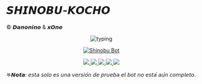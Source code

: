 # 𝙎𝙃𝙄𝙉𝙊𝘽𝙐-𝙆𝙊𝘾𝙃𝙊
© 𝘿𝙖𝙣𝙤𝙣𝙞𝙣𝙤 & 𝙭𝙊𝙣𝙚

<p align="center">
  <img src="https://readme-typing-svg.demolab.com?font=Fira+Code&pause=1000&color=A020F0&center=true&vCenter=true&width=435&lines=Shinobu+Bot+%F0%9F%A6%8B;Power+By+Danonino+%F0%9F%A7%B8;Bot+en+desarrollo+%F0%9F%8C%B8;Deja+tu+estrellita+%E2%AD%90" alt="typing" />
</p>

<p align="center">
  <a href="https://postimg.cc/GBf852tH">
    <img src="https://i.postimg.cc/ZRb80vhF/images-3-x4.png" alt="Shinobu Bot" style="max-width:100%;" />
  </a>
</p>

<p align="center">
  <a href="https://github.com/ypsuke862">
    <img src="https://img.shields.io/badge/Autor-Danonino-8A2BE2?style=for-the-badge&logo=github&logoColor=white" />
  </a>
  <a href="https://instagram.com/kob_dano_nino">
    <img src="https://img.shields.io/badge/Instagram-kob_dano_nino-E4405F?style=for-the-badge&logo=instagram&logoColor=white" />
  </a>
  <a href="https://wa.me/529992042946">
    <img src="https://img.shields.io/badge/WhatsApp-Chat-25D366?style=for-the-badge&logo=whatsapp&logoColor=white" />
  </a>
  <a href="https://www.tiktok.com/@dano_nino_uwu">
<img src="https://img.shields.io/badge/TikTok-dano_nino_uwu-010101?style=for-the-badge&logo=tiktok&logoColor=white" />
  </a>
  <img src="https://img.shields.io/badge/JavaScript-Verificado-F7DF1E?style=for-the-badge&logo=javascript&logoColor=black" />
</p>

𖤐𝙉𝙤𝙩𝙖: 𝘦𝘴𝘵𝘢 𝘴𝘰𝘭𝘰 𝘦𝘴 𝘶𝘯𝘢 𝘷𝘦𝘳𝘴𝘪𝘰́𝘯 𝘥𝘦 𝘱𝘳𝘶𝘦𝘣𝘢 𝘦𝘭 𝘣𝘰𝘵 𝘯𝘰 𝘦𝘴𝘵𝘢́ 𝘢𝘶́𝘯 𝘤𝘰𝘮𝘱𝘭𝘦𝘵𝘰. 
